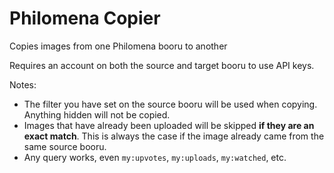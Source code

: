 # Philomena Copier
Copies images from one Philomena booru to another

Requires an account on both the source and target booru to use API keys.

Notes:

- The filter you have set on the source booru will be used when copying. Anything hidden will not be copied.
- Images that have already been uploaded will be skipped **if they are an exact match**. This is always the case if the image already came from the same source booru.
- Any query works, even `my:upvotes`, `my:uploads`, `my:watched`, etc.
